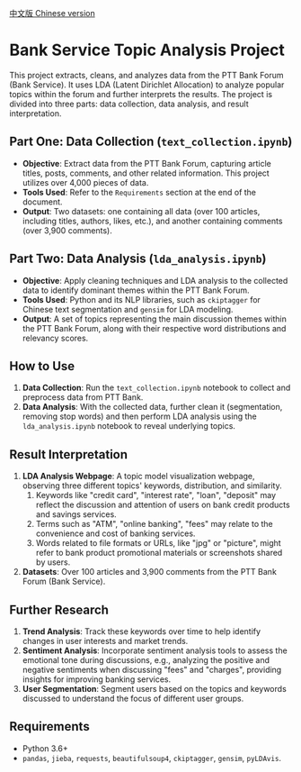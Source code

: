 [中文版 Chinese version](README_zh.md)

# Bank Service Topic Analysis Project

This project extracts, cleans, and analyzes data from the PTT Bank Forum (Bank Service). It uses LDA (Latent Dirichlet Allocation) to analyze popular topics within the forum and further interprets the results. The project is divided into three parts: data collection, data analysis, and result interpretation.

## Part One: Data Collection (`text_collection.ipynb`)

- **Objective**: Extract data from the PTT Bank Forum, capturing article titles, posts, comments, and other related information. This project utilizes over 4,000 pieces of data.
- **Tools Used**: Refer to the `Requirements` section at the end of the document.
- **Output**: Two datasets: one containing all data (over 100 articles, including titles, authors, likes, etc.), and another containing comments (over 3,900 comments).

## Part Two: Data Analysis (`lda_analysis.ipynb`)

- **Objective**: Apply cleaning techniques and LDA analysis to the collected data to identify dominant themes within the PTT Bank Forum.
- **Tools Used**: Python and its NLP libraries, such as `ckiptagger` for Chinese text segmentation and `gensim` for LDA modeling.
- **Output**: A set of topics representing the main discussion themes within the PTT Bank Forum, along with their respective word distributions and relevancy scores.

## How to Use

1. **Data Collection**: Run the `text_collection.ipynb` notebook to collect and preprocess data from PTT Bank.
2. **Data Analysis**: With the collected data, further clean it (segmentation, removing stop words) and then perform LDA analysis using the `lda_analysis.ipynb` notebook to reveal underlying topics.

## Result Interpretation

1. **LDA Analysis Webpage**: A topic model visualization webpage, observing three different topics' keywords, distribution, and similarity.
    1. Keywords like "credit card", "interest rate", "loan", "deposit" may reflect the discussion and attention of users on bank credit products and savings services.
    2. Terms such as "ATM", "online banking", "fees" may relate to the convenience and cost of banking services.
    3. Words related to file formats or URLs, like "jpg" or "picture", might refer to bank product promotional materials or screenshots shared by users.
2. **Datasets**: Over 100 articles and 3,900 comments from the PTT Bank Forum (Bank Service).

## Further Research

1. **Trend Analysis**: Track these keywords over time to help identify changes in user interests and market trends.
2. **Sentiment Analysis**: Incorporate sentiment analysis tools to assess the emotional tone during discussions, e.g., analyzing the positive and negative sentiments when discussing "fees" and "charges", providing insights for improving banking services.
3. **User Segmentation**: Segment users based on the topics and keywords discussed to understand the focus of different user groups.

## Requirements

- Python 3.6+
- `pandas`, `jieba`, `requests`, `beautifulsoup4`, `ckiptagger`, `gensim`, `pyLDAvis`.